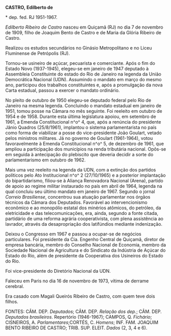 **CASTRO,** **Edilberto de**

\* dep. fed. RJ 1951-1967.

*Edilberto Ribeiro de Castro* nasceu em Quiçamã (RJ) no dia 7 de
novembro de 1909, filho de Joaquim Bento de Castro e de Maria da Glória
Ribeiro de Castro.

Realizou os estudos secundários no Ginásio Metropolitano e no Liceu
Fluminense de Petrópolis (RJ).

Tornou-se usineiro de açúcar, pecuarista e comerciante. Após o fim do
Estado Novo (1937-1945), elegeu-se em janeiro de 1947 deputado à
Assembleia Constituinte do estado do Rio de Janeiro na legenda da União
Democrática Nacional (UDN). Assumindo o mandato em março do mesmo ano,
participou dos trabalhos constituintes e, após a promulgação da nova
Carta estadual, passou a exercer o mandato ordinário.

No pleito de outubro de 1950 elegeu-se deputado federal pelo Rio de
Janeiro na mesma legenda. Concluindo o mandato estadual em janeiro de
1951, tomou posse na Câmara no mês seguinte. Foi reeleito em outubro de
1954 e de 1958. Durante esta última legislatura apoiou, em setembro de
1961, a Emenda Constitucional n^o^ 4, que, após a renúncia do presidente
Jânio Quadros (25/8/1961), implantou o sistema parlamentarista no país
como forma de viabilizar a posse do vice-presidente João Goulart, vetado
pelos ministros militares. Já no governo de Goulart (1961-1964), votou
favoravelmente à Emenda Constitucional n^o^ 5, de dezembro de 1961, que
ampliou a participação dos municípios na renda tributária nacional.
Opôs-se em seguida à antecipação do plebiscito que deveria decidir a
sorte do parlamentarismo em outubro de 1962.

Mais uma vez reeleito na legenda da UDN, com a extinção dos partidos
políticos pelo Ato Institucional n^o^ 2 (27/10/1965) e a posterior
implantação do bipartidarismo, filiou-se à Aliança Renovadora Nacional
(Arena), partido de apoio ao regime militar instaurado no país em abril
de 1964, legenda na qual concluiu seu último mandato em janeiro de 1967.
Segundo o jornal *Correio Brasiliense*, concentrou sua atuação
parlamentar nos órgãos técnicos da Câmara dos Deputados. Favorável ao
intervencionismo econômico e ao monopólio estatal dos minérios atômicos,
do petróleo, da eletricidade e das telecomunicações, era, ainda, segundo
a fonte citada, partidário de uma reforma agrária cooperativista, com
plena assistência ao lavrador, através da desapropriação dos latifúndios
mediante indenização.

Deixou o Congresso em 1967 e passou a ocupar-se de negócios
particulares. Foi presidente da Cia. Engenho Central de Quiçamã, diretor
de empresa bancária, membro do Conselho Nacional de Economia, membro da
Sociedade Nacional de Agricultura e do Sindicato da Indústria de Açúcar
do Estado do Rio, além de presidente da Cooperativa dos Usineiros do
Estado do Rio.

Foi vice-presidente do Diretório Nacional da UDN.

Faleceu em Paris no dia 16 de novembro de 1973, vítima de derrame
cerebral.

Era casado com Magali Queirós Ribeiro de Castro, com quem teve dois
filhos.

FONTES: CÂM. DEP. *Deputados*; CÂM. DEP. *Relação dos dep.*; CÂM. DEP.
*Deputados brasileiros*. Repertório (1946-1967); CAMPOS, Q. *Fichário*;
CISNEIROS, A. *Parlamentares*;CORTÉS, C. *Homens*; INF. FAM. JOAQUIM
BENTO RIBEIRO DE CASTRO; TRIB. SUP. ELEIT. *Dados* (2, 3, 4 e 6).
